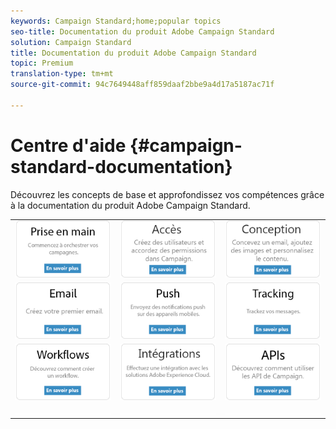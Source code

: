 ```yaml
---
keywords: Campaign Standard;home;popular topics
seo-title: Documentation du produit Adobe Campaign Standard
solution: Campaign Standard
title: Documentation du produit Adobe Campaign Standard
topic: Premium
translation-type: tm+mt
source-git-commit: 94c7649448aff859daaf2bbe9a4d17a5187ac71f

---
```



# Centre d'aide {#campaign-standard-documentation}

Découvrez les concepts de base et approfondissez vos compétences grâce à la documentation du produit Adobe Campaign Standard.

|  |  |  |
|:---:|:---:|:---:|
| [![image](/help/assets/start-400.png)](/help/start/using/campaign-orchestration.md) | [![image](/help/assets/access-400.png)](/help/administration/using/about-access-management.md) | [![image](/help/assets/design-400.png)](/help/designing/using/overview.md) |
| [![image](/help/assets/email-400.png)](/help/channels/using/creating-an-email.md) | [![image](/help/assets/push-400.png)](/help/channels/using/about-push-notifications.md) | [![image](/help/assets/track-400.png)](/help/sending/using/tracking-messages.md) |
| [![image](/help/assets/workflows-400.png)](/help/automating/using/building-a-workflow.md) | [![image](/help/assets/multi-400.png)](/help/integrating/using/about-campaign-integrations.md) | [![image](/help/assets/api-400.png)](https://final-docs.campaign.adobe.com/doc/standard/en/api/ACS_API.html) |
| [![image](/help/assets/empty123456791.png)](https://docs.adobe.com/content/help/en/campaign-standard/using/campaign-standard-home.html) | [![image](/help/assets/empty123456791.png)](https://docs.adobe.com/content/help/en/campaign-standard/using/campaign-standard-home.html) | [![image](/help/assets/empty123456791.png)](https://docs.adobe.com/content/help/en/campaign-standard/using/campaign-standard-home.html) |
